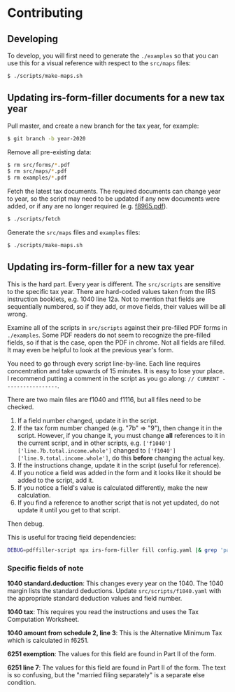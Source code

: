 # Contributing

## Developing

To develop, you will first need to generate the `./examples` so that you can use this for a visual reference with respect to the `src/maps` files:

```bash
$ ./scripts/make-maps.sh
```

## Updating irs-form-filler documents for a new tax year

Pull master, and create a new branch for the tax year, for example:
```bash
$ git branch -b year-2020
```

Remove all pre-existing data:
```bash
$ rm src/forms/*.pdf
$ rm src/maps/*.pdf
$ rm examples/*.pdf
```

Fetch the latest tax documents.  The required documents can change year to year, so the script may need to be updated if any new documents were added, or if any are no longer required (e.g. [f8965.pdf](https://www.irs.gov/affordable-care-act/individuals-and-families/individual-shared-responsibility-provision)).

```bash
$ ./scripts/fetch
```

Generate the `src/maps` files and `examples` files:

```bash
$ ./scripts/make-maps.sh
```

## Updating irs-form-filler for a new tax year

This is the hard part.  Every year is different.  The `src/scripts` are sensitive to the specific tax year.  There are hard-coded values taken from the IRS instruction booklets, e.g. 1040 line 12a.  Not to mention that fields are sequentially numbered, so if they add, or move fields, their values will be all wrong.

Examine all of the scripts in `src/scripts` against their 
pre-filled PDF forms in `./examples`.  Some PDF readers do not seem to recognize the pre-filled fields, so if that is the case, open the PDF in chrome.  Not all fields are filled.  It may even be helpful to look at the previous year's form.

You need to go through every script line-by-line.  Each line requires concentration and take upwards of 15 minutes.  It is easy to lose your place.  I recommend putting a comment in the script as you go along: `// CURRENT -----------------`.

There are two main files are f1040 and f1116, but all files need to be checked.

1. If a field number changed, update it in the script.
2. If the tax form number changed (e.g. "7b" => "9"), then change it in the script.  However, if you change it, you must change **all** references to it in the current script, and in other scripts, e.g. `['f1040']['line.7b.total.income.whole']` changed to `['f1040']['line.9.total.income.whole']`, do this **before** changing the actual key.
3. If the instructions change, update it in the script (useful for reference).
4. If you notice a field was added in the form and it looks like it should be added to the script, add it.
5. If you notice a field's value is calculated differently, make the new calculation.
6. If you find a reference to another script that is not yet updated, do not update it until you get to that script.

Then debug.

This is useful for tracing field dependencies:
```bash
DEBUG=pdffiller-script npx irs-form-filler fill config.yaml |& grep 'part.i.3.total.tax.whole\|part.2.line.11.amt.whole\|line.17.alternative.minimum.tax.whole'
```

### Specific fields of note

**1040 standard.deduction**: This changes every year on the 1040.  The 1040 margin lists the standard deductions.  Update `src/scripts/f1040.yaml` with the appropriate standard deduction values and field number.

**1040 tax**: This requires you read the instructions and uses the Tax Computation Worksheet.

**1040 amount from schedule 2, line 3**: This is the Alternative Minimum Tax which is calculated in f6251.

**6251 exemption**: The values for this field are found in Part II of the form.

**6251 line 7**: The values for this field are found in Part II of the form.  The text is so confusing, but the "married filing separately" is a separate else condition.
